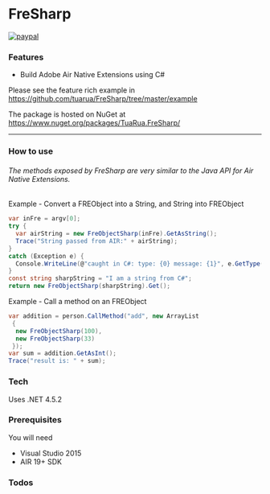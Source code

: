 # FreSharp

[![paypal](https://www.paypalobjects.com/en_US/i/btn/btn_donateCC_LG.gif)](https://www.paypal.com/cgi-bin/webscr?cmd=_s-xclick&hosted_button_id=5UR2T52J633RC)

### Features
 - Build Adobe Air Native Extensions using C#

Please see the feature rich example in https://github.com/tuarua/FreSharp/tree/master/example

The package is hosted on NuGet at https://www.nuget.org/packages/TuaRua.FreSharp/

----------

### How to use
######  The methods exposed by FreSharp are very similar to the Java API for Air Native Extensions. 

Example - Convert a FREObject into a String, and String into FREObject

````C#
var inFre = argv[0];
try {
  var airString = new FreObjectSharp(inFre).GetAsString();
  Trace("String passed from AIR:" + airString);
}
catch (Exception e) {
  Console.WriteLine(@"caught in C#: type: {0} message: {1}", e.GetType(), e.Message);
}
const string sharpString = "I am a string from C#";
return new FreObjectSharp(sharpString).Get();
`````

Example - Call a method on an FREObject

````C#
var addition = person.CallMethod("add", new ArrayList
 {
  new FreObjectSharp(100),
  new FreObjectSharp(33)
 });
var sum = addition.GetAsInt();
Trace("result is: " + sum);
`````

### Tech

Uses .NET 4.5.2

### Prerequisites

You will need
 
 - Visual Studio 2015
 - AIR 19+ SDK

### Todos
